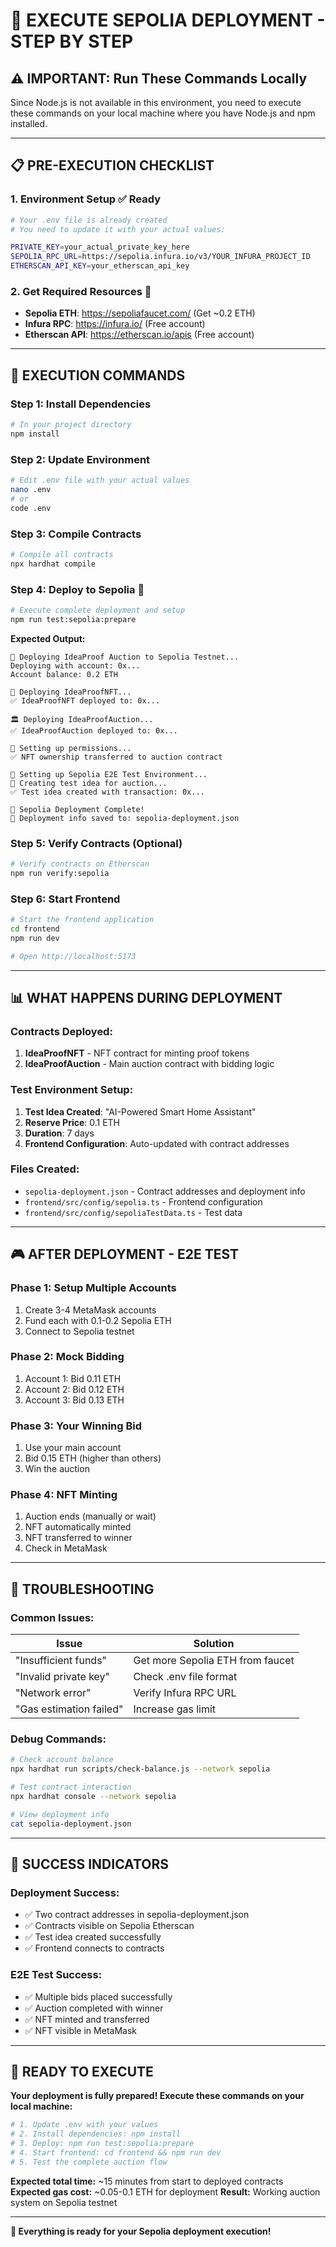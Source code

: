 # 🚀 **EXECUTE SEPOLIA DEPLOYMENT - STEP BY STEP**

## ⚠️ **IMPORTANT: Run These Commands Locally**

Since Node.js is not available in this environment, you need to execute these commands on your local machine where you have Node.js and npm installed.

---

## 📋 **PRE-EXECUTION CHECKLIST**

### **1. Environment Setup** ✅ Ready
```bash
# Your .env file is already created
# You need to update it with your actual values:

PRIVATE_KEY=your_actual_private_key_here
SEPOLIA_RPC_URL=https://sepolia.infura.io/v3/YOUR_INFURA_PROJECT_ID
ETHERSCAN_API_KEY=your_etherscan_api_key
```

### **2. Get Required Resources** 🔗
- **Sepolia ETH**: https://sepoliafaucet.com/ (Get ~0.2 ETH)
- **Infura RPC**: https://infura.io/ (Free account)
- **Etherscan API**: https://etherscan.io/apis (Free account)

---

## 🚀 **EXECUTION COMMANDS**

### **Step 1: Install Dependencies**
```bash
# In your project directory
npm install
```

### **Step 2: Update Environment**
```bash
# Edit .env file with your actual values
nano .env
# or
code .env
```

### **Step 3: Compile Contracts**
```bash
# Compile all contracts
npx hardhat compile
```

### **Step 4: Deploy to Sepolia** 🎯
```bash
# Execute complete deployment and setup
npm run test:sepolia:prepare
```

**Expected Output:**
```
🚀 Deploying IdeaProof Auction to Sepolia Testnet...
Deploying with account: 0x...
Account balance: 0.2 ETH

📝 Deploying IdeaProofNFT...
✅ IdeaProofNFT deployed to: 0x...

🏛️ Deploying IdeaProofAuction...
✅ IdeaProofAuction deployed to: 0x...

🔗 Setting up permissions...
✅ NFT ownership transferred to auction contract

🧪 Setting up Sepolia E2E Test Environment...
📝 Creating test idea for auction...
✅ Test idea created with transaction: 0x...

🎉 Sepolia Deployment Complete!
📄 Deployment info saved to: sepolia-deployment.json
```

### **Step 5: Verify Contracts** (Optional)
```bash
# Verify contracts on Etherscan
npm run verify:sepolia
```

### **Step 6: Start Frontend**
```bash
# Start the frontend application
cd frontend
npm run dev

# Open http://localhost:5173
```

---

## 📊 **WHAT HAPPENS DURING DEPLOYMENT**

### **Contracts Deployed:**
1. **IdeaProofNFT** - NFT contract for minting proof tokens
2. **IdeaProofAuction** - Main auction contract with bidding logic

### **Test Environment Setup:**
1. **Test Idea Created**: "AI-Powered Smart Home Assistant"
2. **Reserve Price**: 0.1 ETH
3. **Duration**: 7 days
4. **Frontend Configuration**: Auto-updated with contract addresses

### **Files Created:**
- `sepolia-deployment.json` - Contract addresses and deployment info
- `frontend/src/config/sepolia.ts` - Frontend configuration
- `frontend/src/config/sepoliaTestData.ts` - Test data

---

## 🎮 **AFTER DEPLOYMENT - E2E TEST**

### **Phase 1: Setup Multiple Accounts**
1. Create 3-4 MetaMask accounts
2. Fund each with 0.1-0.2 Sepolia ETH
3. Connect to Sepolia testnet

### **Phase 2: Mock Bidding**
1. Account 1: Bid 0.11 ETH
2. Account 2: Bid 0.12 ETH  
3. Account 3: Bid 0.13 ETH

### **Phase 3: Your Winning Bid**
1. Use your main account
2. Bid 0.15 ETH (higher than others)
3. Win the auction

### **Phase 4: NFT Minting**
1. Auction ends (manually or wait)
2. NFT automatically minted
3. NFT transferred to winner
4. Check in MetaMask

---

## 🔧 **TROUBLESHOOTING**

### **Common Issues:**
| Issue | Solution |
|-------|----------|
| "Insufficient funds" | Get more Sepolia ETH from faucet |
| "Invalid private key" | Check .env file format |
| "Network error" | Verify Infura RPC URL |
| "Gas estimation failed" | Increase gas limit |

### **Debug Commands:**
```bash
# Check account balance
npx hardhat run scripts/check-balance.js --network sepolia

# Test contract interaction
npx hardhat console --network sepolia

# View deployment info
cat sepolia-deployment.json
```

---

## 🎯 **SUCCESS INDICATORS**

### **Deployment Success:**
- ✅ Two contract addresses in sepolia-deployment.json
- ✅ Contracts visible on Sepolia Etherscan
- ✅ Test idea created successfully
- ✅ Frontend connects to contracts

### **E2E Test Success:**
- ✅ Multiple bids placed successfully
- ✅ Auction completed with winner
- ✅ NFT minted and transferred
- ✅ NFT visible in MetaMask

---

## 🚀 **READY TO EXECUTE**

**Your deployment is fully prepared! Execute these commands on your local machine:**

```bash
# 1. Update .env with your values
# 2. Install dependencies: npm install
# 3. Deploy: npm run test:sepolia:prepare
# 4. Start frontend: cd frontend && npm run dev
# 5. Test the complete auction flow
```

**Expected total time:** ~15 minutes from start to deployed contracts
**Expected gas cost:** ~0.05-0.1 ETH for deployment
**Result:** Working auction system on Sepolia testnet

---

**🎉 Everything is ready for your Sepolia deployment execution!**